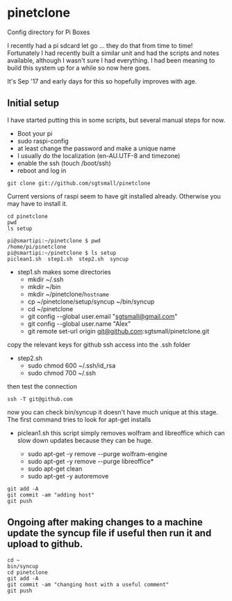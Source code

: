 # pinetclone
Config directory for Pi Boxes

I recently had a pi sdcard let go ... they do that from time to time!
Fortunately I had recently built a similar unit and had the scripts and notes available, although I wasn't sure I had everything. I had been meaning to build this system up for a while so now here goes.

It's Sep '17 and early days for this so hopefully improves with age.

## Initial setup

I have started putting this in some scripts, but several manual steps for now.

 - Boot your pi
 - sudo raspi-config
 - at least change the password and make a unique name
 - I usually do the localization (en-AU.UTF-8 and timezone)
 - enable the ssh (touch /boot/ssh)
 - reboot and log in

```
git clone git://github.com/sgtsmall/pinetclone
```

Current versions of raspi seem to have git installed already. Otherwise you may have to install it.

```
cd pinetclone
pwd
ls setup
```

```
pi@smartipi:~/pinetclone $ pwd
/home/pi/pinetclone
pi@smartipi:~/pinetclone $ ls setup
piclean1.sh  step1.sh  step2.sh  syncup
```
 - step1.sh    makes some directories 
 	- mkdir ~/.ssh
 	- mkdir ~/bin
 	- mkdir ~/pinetclone/`hostname`
 	- cp ~/pinetclone/setup/syncup ~/bin/syncup
 	- cd ~/pinetclone
	- git config --global user.email "sgtsmall@gmail.com"
 	- git config --global user.name "Alex"
	- git remote set-url origin git@github.com:sgtsmall/pinetclone.git


copy the relevant keys for github ssh access into the .ssh folder

 - step2.sh
	 - sudo chmod 600 ~/.ssh/id_rsa
	 - sudo chmod 700 ~/.ssh

then test the connection
```
ssh -T git@github.com
```

 now you can check bin/syncup it doesn't have much unique at this stage.
The first command tries to look for apt-get installs

 - piclean1.sh   this script simply removes wolfram and libreoffice which can slow down updates because they can be huge.

	- sudo apt-get -y remove --purge wolfram-engine
	- sudo apt-get -y remove --purge libreoffice*
	- sudo apt-get clean
	- sudo apt-get -y autoremove

```
git add -A
git commit -am "adding host"
git push
```

## Ongoing  after making changes to a machine update the syncup file if useful then run it and upload to github.

```
cd ~
bin/syncup
cd pinetclone
git add -A
git commit -am "changing host with a useful comment"
git push
```
